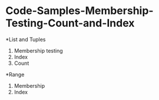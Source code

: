 # Code-Samples-Membership-Testing-Count-and-Index
*List and Tuples
1. Membership testing
2. Index
3. Count

*Range
1. Membership 
2. Index
